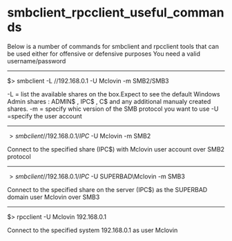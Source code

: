 # smbclient_rpcclient_useful_commands

Below is a number of commands for smbclient and rpcclient tools that can be used either for offensive or defensive purposes
You need a valid username/password

****************************************************************

$> smbclient -L //192.168.0.1 -U Mclovin -m SMB2/SMB3

-L = list the available shares on the box.Expect to see the default Windows Admin shares : ADMIN$ , IPC$ , C$ and any additional manualy created shares.
-m = specify whic version of the SMB protocol you want to use
-U =specify the user account

--------------------------------------------------------------------------

$> smbclient //192.168.0.1/IPC$ -U Mclovin -m SMB2 

Connect to the specified share (IPC$) with Mclovin user account over SMB2 protocol

--------------------------------------------------------------------------

$> smbclient //192.168.0.1/IPC$ -U SUPERBAD\\Mclovin -m SMB3

Connect to the specified share on the server (IPC$) as the SUPERBAD domain user Mclovin over SMB3

---------------------------------------------------------------------------


$> rpcclient -U Mclovin 192.168.0.1

Connect to the specified system 192.168.0.1 as user Mclovin
